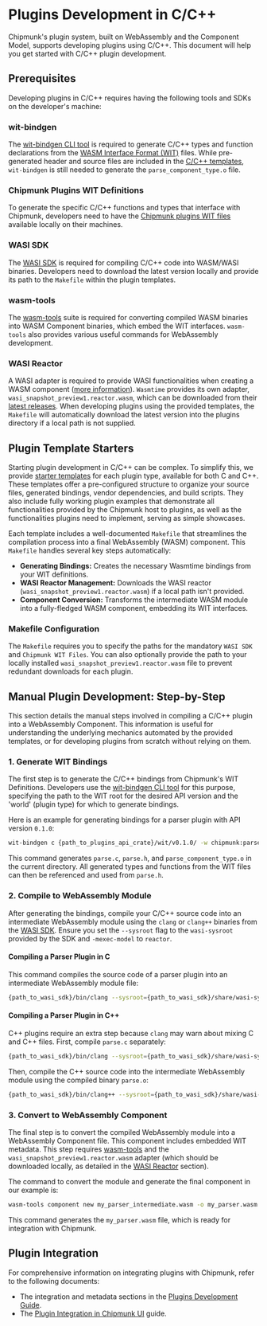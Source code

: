 # Plugins Development in C/C++

Chipmunk's plugin system, built on WebAssembly and the Component Model, supports developing plugins using C/C++. This document will help you get started with C/C++ plugin development.

## Prerequisites

Developing plugins in C/C++ requires having the following tools and SDKs on the developer's machine:

### wit-bindgen

The [wit-bindgen CLI tool](https://github.com/bytecodealliance/wit-bindgen) is required to generate C/C++ types and function declarations from the [WASM Interface Format (WIT)](https://component-model.bytecodealliance.org/design/wit.html) files. While pre-generated header and source files are included in the [C/C++ templates](https://github.com/esrlabs/chipmunk/tree/master/plugins/templates/c-cpp/), `wit-bindgen` is still needed to generate the `parse_component_type.o` file.

### Chipmunk Plugins WIT Definitions

To generate the specific C/C++ functions and types that interface with Chipmunk, developers need to have the [Chipmunk plugins WIT files](https://github.com/esrlabs/chipmunk/tree/master/plugins/plugins_api/wit) available locally on their machines.

### WASI SDK

The [WASI SDK](https://github.com/webassembly/wasi-sdk) is required for compiling C/C++ code into WASM/WASI binaries. Developers need to download the latest version locally and provide its path to the `Makefile` within the plugin templates.

### wasm-tools

The [wasm-tools](https://github.com/bytecodealliance/wasm-tools) suite is required for converting compiled WASM binaries into WASM Component binaries, which embed the WIT interfaces. `wasm-tools` also provides various useful commands for WebAssembly development.

### WASI Reactor

A WASI adapter is required to provide WASI functionalities when creating a WASM component ([more information](https://github.com/bytecodealliance/wit-bindgen/tree/main?tab=readme-ov-file#creating-components-wasi)). `Wasmtime` provides its own adapter, `wasi_snapshot_preview1.reactor.wasm`, which can be downloaded from their [latest releases](https://github.com/bytecodealliance/wasmtime/releases/latest). When developing plugins using the provided templates, the `Makefile` will automatically download the latest version into the plugins directory if a local path is not supplied.

## Plugin Template Starters

Starting plugin development in C/C++ can be complex. To simplify this, we provide [starter templates](https://github.com/esrlabs/chipmunk/tree/master/plugins/templates/c-cpp/) for each plugin type, available for both C and C++. These templates offer a pre-configured structure to organize your source files, generated bindings, vendor dependencies, and build scripts. 
They also include fully working plugin examples that demonstrate all functionalities provided by the Chipmunk host to plugins, as well as the functionalities plugins need to implement, serving as simple showcases.

Each template includes a well-documented `Makefile` that streamlines the compilation process into a final WebAssembly (WASM) component. This `Makefile` handles several key steps automatically:

* **Generating Bindings:** Creates the necessary Wasmtime bindings from your WIT definitions.
* **WASI Reactor Management:** Downloads the WASI reactor (`wasi_snapshot_preview1.reactor.wasm`) if a local path isn't provided.
* **Component Conversion:** Transforms the intermediate WASM module into a fully-fledged WASM component, embedding its WIT interfaces.

### Makefile Configuration

The `Makefile` requires you to specify the paths for the mandatory `WASI SDK` and `Chipmunk WIT Files`. You can also optionally provide the path to your locally installed `wasi_snapshot_preview1.reactor.wasm` file to prevent redundant downloads for each plugin.

## Manual Plugin Development: Step-by-Step

This section details the manual steps involved in compiling a C/C++ plugin into a WebAssembly Component. This information is useful for understanding the underlying mechanics automated by the provided templates, or for developing plugins from scratch without relying on them.

### 1. Generate WIT Bindings

The first step is to generate the C/C++ bindings from Chipmunk's WIT Definitions. Developers use the [wit-bindgen CLI tool](https://github.com/bytecodealliance/wit-bindgen) for this purpose, specifying the path to the WIT root for the desired API version and the 'world' (plugin type) for which to generate bindings.

Here is an example for generating bindings for a parser plugin with API version `0.1.0`:

```sh
wit-bindgen c {path_to_plugins_api_crate}/wit/v0.1.0/ -w chipmunk:parser/parse --out-dir .
```

This command generates `parse.c`, `parse.h`, and `parse_component_type.o` in the current directory. All generated types and functions from the WIT files can then be referenced and used from `parse.h`.

### 2. Compile to WebAssembly Module

After generating the bindings, compile your C/C++ source code into an intermediate WebAssembly module using the `clang` or `clang++` binaries from the [WASI SDK](https://github.com/webassembly/wasi-sdk). Ensure you set the `--sysroot` flag to the `wasi-sysroot` provided by the SDK and `-mexec-model` to `reactor`.

#### Compiling a Parser Plugin in C

This command compiles the source code of a parser plugin into an intermediate WebAssembly module file:

```sh
{path_to_wasi_sdk}/bin/clang --sysroot={path_to_wasi_sdk}/share/wasi-sysroot parse.c parse_component_type.o my_parser.c -o my_parser_intermediate.wasm -mexec-model=reactor
```

#### Compiling a Parser Plugin in C++

C++ plugins require an extra step because `clang` may warn about mixing C and C++ files. First, compile `parse.c` separately:

```sh
{path_to_wasi_sdk}/bin/clang --sysroot={path_to_wasi_sdk}/share/wasi-sysroot parse.c -o parse.o
```
Then, compile the C++ source code into the intermediate WebAssembly module using the compiled binary `parse.o`:
```sh
{path_to_wasi_sdk}/bin/clang++ --sysroot={path_to_wasi_sdk}/share/wasi-sysroot parse.o parse_component_type.o my_parser.c -o my_parser_intermediate.wasm -mexec-model=reactor
```

### 3. Convert to WebAssembly Component

The final step is to convert the compiled WebAssembly module into a WebAssembly Component file. This component includes embedded WIT metadata. This step requires [wasm-tools](https://github.com/bytecodealliance/wasm-tools) and the `wasi_snapshot_preview1.reactor.wasm` adapter (which should be downloaded locally, as detailed in the [WASI Reactor](#wasi-reactor) section).

The command to convert the module and generate the final component in our example is:

```sh
wasm-tools component new my_parser_intermediate.wasm -o my_parser.wasm --adapt=${path_to_wasi_reactor_file}
```
This command generates the `my_parser.wasm` file, which is ready for integration with Chipmunk.

## Plugin Integration

For comprehensive information on integrating plugins with Chipmunk, refer to the following documents:

* The integration and metadata sections in the [Plugins Development Guide](./development-guide.md).
* The [Plugin Integration in Chipmunk UI](./integration-ui.md) guide.
